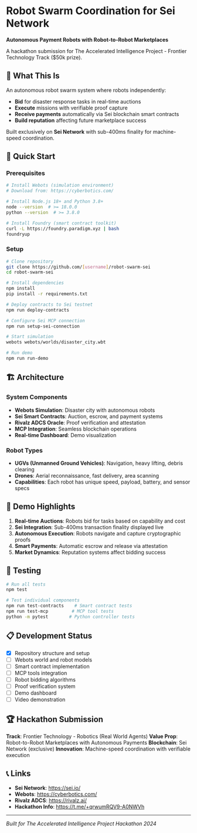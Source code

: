 # Robot Swarm Coordination for Sei Network

**Autonomous Payment Robots with Robot-to-Robot Marketplaces**

A hackathon submission for The Accelerated Intelligence Project - Frontier Technology Track ($50k prize).

## 🤖 What This Is

An autonomous robot swarm system where robots independently:
- **Bid** for disaster response tasks in real-time auctions
- **Execute** missions with verifiable proof capture
- **Receive payments** automatically via Sei blockchain smart contracts
- **Build reputation** affecting future marketplace success

Built exclusively on **Sei Network** with sub-400ms finality for machine-speed coordination.

## 🚀 Quick Start

### Prerequisites
```bash
# Install Webots (simulation environment)
# Download from: https://cyberbotics.com/

# Install Node.js 18+ and Python 3.8+
node --version  # >= 18.0.0
python --version  # >= 3.8.0

# Install Foundry (smart contract toolkit)
curl -L https://foundry.paradigm.xyz | bash
foundryup
```

### Setup
```bash
# Clone repository
git clone https://github.com/[username]/robot-swarm-sei
cd robot-swarm-sei

# Install dependencies
npm install
pip install -r requirements.txt

# Deploy contracts to Sei testnet
npm run deploy-contracts

# Configure Sei MCP connection
npm run setup-sei-connection

# Start simulation
webots webots/worlds/disaster_city.wbt

# Run demo
npm run run-demo
```

## 🏗️ Architecture

### System Components
- **Webots Simulation**: Disaster city with autonomous robots
- **Sei Smart Contracts**: Auction, escrow, and payment systems
- **Rivalz ADCS Oracle**: Proof verification and attestation
- **MCP Integration**: Seamless blockchain operations
- **Real-time Dashboard**: Demo visualization

### Robot Types
- **UGVs (Unmanned Ground Vehicles)**: Navigation, heavy lifting, debris clearing
- **Drones**: Aerial reconnaissance, fast delivery, area scanning
- **Capabilities**: Each robot has unique speed, payload, battery, and sensor specs

## 🎯 Demo Highlights

1. **Real-time Auctions**: Robots bid for tasks based on capability and cost
2. **Sei Integration**: Sub-400ms transaction finality displayed live
3. **Autonomous Execution**: Robots navigate and capture cryptographic proofs
4. **Smart Payments**: Automatic escrow and release via attestation
5. **Market Dynamics**: Reputation systems affect bidding success

## 🧪 Testing

```bash
# Run all tests
npm test

# Test individual components
npm run test-contracts    # Smart contract tests
npm run test-mcp         # MCP tool tests
python -m pytest        # Python controller tests
```

## 📋 Development Status

- [x] Repository structure and setup
- [ ] Webots world and robot models
- [ ] Smart contract implementation
- [ ] MCP tools integration
- [ ] Robot bidding algorithms
- [ ] Proof verification system
- [ ] Demo dashboard
- [ ] Video demonstration

## 🏆 Hackathon Submission

**Track**: Frontier Technology - Robotics (Real World Agents)
**Value Prop**: Robot-to-Robot Marketplaces with Autonomous Payments
**Blockchain**: Sei Network (exclusive)
**Innovation**: Machine-speed coordination with verifiable execution

## 📞 Links

- **Sei Network**: https://sei.io/
- **Webots**: https://cyberbotics.com/
- **Rivalz ADCS**: https://rivalz.ai/
- **Hackathon Info**: https://t.me/+qrwumRQV9-A0NWVh

---

*Built for The Accelerated Intelligence Project Hackathon 2024*